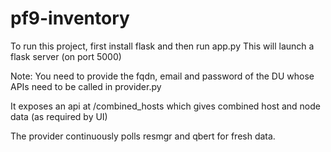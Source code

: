 # pf9-inventory

To run this project, first install flask and then run app.py
This will launch a flask server (on port 5000)

Note:
You need to provide the fqdn, email and password of the DU whose APIs need to be called in provider.py

It exposes an api at /combined_hosts which gives combined host and node data (as required by UI)

The provider continuously polls resmgr and qbert for fresh data.
